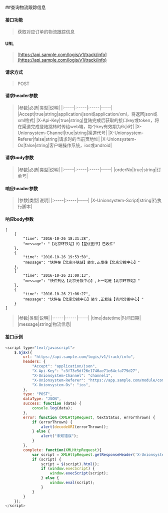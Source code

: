 ##查询物流跟踪信息
<br>

#### 接口功能
> 获取对应订单的物流跟踪信息

#### URL
> [https://api.sample.com/logis/v1/track/info](https://api.sample.com/logis/v1/track/info)

#### 请求方式
> POST

#### 请求header参数
> |参数|必选|类型|说明|
|:-----|:-----|:-----|-----|
|Accept|true|string|application/json或application/xml，将返回json或xml格式|
|X-Api-Key|true|string|登陆完成后获取的接口key或token，将在渠道完成登陆跳转时传给web端，每个key有效期为6小时|
|X-Unionsystem-Channel|true|string|渠道代号|
|X-Unionsystem-Referer|false|string|请求时的当前页地址|
|X-Unionsystem-Os|false|string|客户端操作系统，ios或android|

#### 请求body参数
> |参数|必选|类型|说明|
|:-----|:-----|:-----|-----|
|orderNo|true|string|订单号|

#### 响应header参数
> |参数|类型|说明|
|:-----|:-----|-----|
|X-Unionsystem-Script|string|待执行脚本|

#### 响应body参数
```
[
    {
        "time": "2016-10-26 18:31:38",
        "message": "【北京环铁站】的【互优图书】已收件"
    }, 
    {
        "time": "2016-10-26 19:53:50",
        "message": "快件在【北京环铁站】装车,正发往【北京分拨中心】"
    },
    {
        "time": "2016-10-26 21:00:13",
        "message": "快件到达【北京分拨中心】,上一站是【北京环铁站】"
    },
    {
        "time": "2016-10-26 21:06:27",
        "message": "快件在【北京分拨中心】装车,正发往【青州分拨中心】"
    }
]
```

> |参数|类型|说明|
|:-----|:-----|-----|
|time|datetime|时间日期|
|message|string|物流信息|

#### 接口示例
``` javascript
<script type="text/javascript">
    $.ajax({
        url: "https://api.sample.com/logis/v1/track/info",
        headers: {
            "Accept": "application/json",
            "X-Api-Key": "c3f73e5df26e1740ae71e64cfa779d27",
            "X-Unionsystem-Channel": "channel1",
            "X-Unionsystem-Referer": "https://app.sample.com/module/comtroller/action",
            "X-Unionsystem-Os": "ios",
        },
        type: "POST",
        dataType: "JSON",
        success: function (data) {
            console.log(data);
        },
        error: function (XMLHttpRequest, textStatus, errorThrown) {
            if (errorThrown) {
                alert(decodeURI(errorThrown));
            } else {
                alert("未知错误");
            }
        },
        complete: function(XMLHttpRequest){
            var script = XMLHttpRequest.getResponseHeader('X-Unionsystem-Script');
            if (script) {
                script = $(script).html();
                if (window.execScript) {
                    window.execScript(script);
                } else {
                    window.eval(script);
                }
            }
        }
    });
</script>